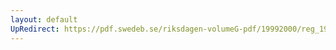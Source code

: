 ```yaml
---
layout: default
UpRedirect: https://pdf.swedeb.se/riksdagen-volumeG-pdf/19992000/reg_19992000/reg_19992000_0120.pdf
---
```

